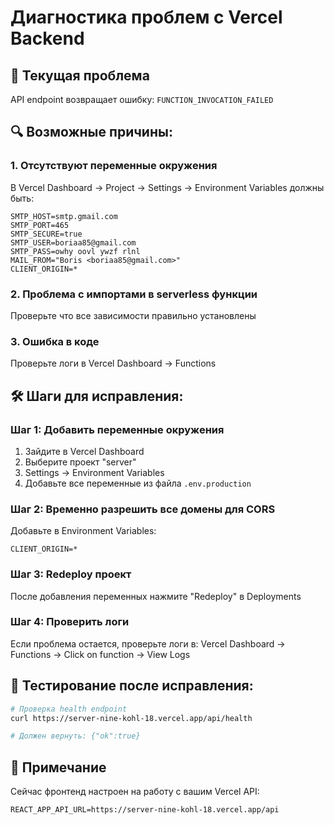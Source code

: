 # Диагностика проблем с Vercel Backend

## 🚨 Текущая проблема
API endpoint возвращает ошибку: `FUNCTION_INVOCATION_FAILED`

## 🔍 Возможные причины:

### 1. Отсутствуют переменные окружения
В Vercel Dashboard → Project → Settings → Environment Variables должны быть:
```
SMTP_HOST=smtp.gmail.com
SMTP_PORT=465
SMTP_SECURE=true
SMTP_USER=boriaa85@gmail.com
SMTP_PASS=owhy oovl ywzf rlnl
MAIL_FROM="Boris <boriaa85@gmail.com>"
CLIENT_ORIGIN=*
```

### 2. Проблема с импортами в serverless функции
Проверьте что все зависимости правильно установлены

### 3. Ошибка в коде
Проверьте логи в Vercel Dashboard → Functions

## 🛠 Шаги для исправления:

### Шаг 1: Добавить переменные окружения
1. Зайдите в Vercel Dashboard
2. Выберите проект "server"
3. Settings → Environment Variables
4. Добавьте все переменные из файла `.env.production`

### Шаг 2: Временно разрешить все домены для CORS
Добавьте в Environment Variables:
```
CLIENT_ORIGIN=*
```

### Шаг 3: Redeploy проект
После добавления переменных нажмите "Redeploy" в Deployments

### Шаг 4: Проверить логи
Если проблема остается, проверьте логи в:
Vercel Dashboard → Functions → Click on function → View Logs

## 🧪 Тестирование после исправления:

```bash
# Проверка health endpoint
curl https://server-nine-kohl-18.vercel.app/api/health

# Должен вернуть: {"ok":true}
```

## 📝 Примечание
Сейчас фронтенд настроен на работу с вашим Vercel API:
```
REACT_APP_API_URL=https://server-nine-kohl-18.vercel.app/api
```